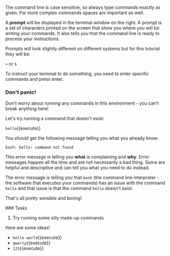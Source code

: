 The command line is case sensitive, so always type commands exactly as given. 
For more complex commands spaces are important as well.

A <strong>prompt</strong> will be displayed in the terminal window on 
the right. A prompt is a set of characters printed on the screen that show you 
where you will be writing your commands.  It also tells you that the command 
line is ready to process your instructions.

Prompts will look slightly different on different systems but for this 
tutorial they will be:

`>` or `$`

To instruct your terminal to do something, you need to enter specific commands 
and press enter.  

### Don't panic!

Don't worry about running any commands in this environment - you can't break 
anything here!

Let's try running a command that doesn't exist:

`hello`{{execute}}

You should get the following message telling you what you already know:

`bash: hello: command not found`

This error message is telling you **what** is complaining and **why**.  Error 
messages happen all the time and are not necessarily a bad thing. Some are 
helpful and descriptive and can tell you what you need to do instead.

The error message is telling you that `bash` (the command line interpreter - 
the software that executes your commands) has an issue with the command 
`hello` and that issue is that the command `hello` doesn't exist.

That's all pretty sensible and boring!

### Tasks

1) Try running some silly made-up commands

Here are some ideas!
* `hello world`{{execute}}
* `qwerty`{{execute}}
* `123`{{execute}}



